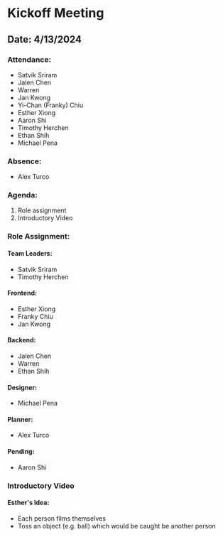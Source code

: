 # Kickoff Meeting
## Date: 4/13/2024

### Attendance:
- Satvik Sriram
- Jalen Chen
- Warren 
- Jan Kwong
- Yi-Chan (Franky) Chiu
- Esther Xiong
- Aaron Shi
- Timothy Herchen
- Ethan Shih
- Michael Pena

### Absence:
- Alex Turco

### Agenda:
  1. Role assignment
  2. Introductory Video

### Role Assignment:

#### Team Leaders:
- Satvik Sriram
- Timothy Herchen

#### Frontend:
- Esther Xiong
- Franky Chiu
- Jan Kwong

#### Backend:
- Jalen Chen
- Warren
- Ethan Shih

#### Designer:
- Michael Pena

#### Planner:
- Alex Turco

#### Pending:
- Aaron Shi 

### Introductory Video

#### Esther's Idea:
- Each person films themselves
- Toss an object (e.g. ball) which would be caught be another person
